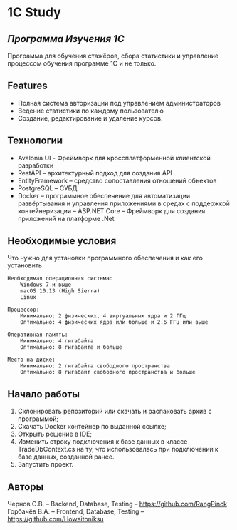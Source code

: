 # 1C Study
## _Программа Изучения 1С_


Программа для обучения стажёров, сбора статистики и управление процессом обучения программе 1С и не только.
## Features

- Полная система авторизации под управлением администраторов
- Ведение статистики по каждому пользователю
- Создание, редактирование и удаление курсов.

## Технологии 
- Avalonia UI - Фреймворк для кроссплатформенной клиентской разработки
- RestAPI – архитектурный подход для создания API
- EntityFramework – средство сопоставления отношений объектов
- PostgreSQL – СУБД
- Docker – программное обеспечение для автоматизации развёртывания и управления приложениями в средах с поддержкой контейнеризации
– ASP.NET Core – Фреймворк для создания приложений на платформе .Net


## Необходимые условия

Что нужно для установки программного обеспечения и как его установить

    Необходимая операционная система:
        Windows 7 и выше
        macOS 10.13 (High Sierra)
        Linux

    Процессор:
        Минимально: 2 физических, 4 виртуальных ядра и 2 ГГц
        Оптимально: 4 физических ядра или больше и 2.6 ГГц или выше

    Оперативная память:
        Минимально: 4 гигабайта
        Оптимально: 8 гигабайта и больше

    Место на диске:
        Минимально: 2 гигабайта свободного пространства
        Оптимально: 8 гигабайт свободного пространства и больше


## Начало работы

   1. Cклонировать репозиторий или скачать и распаковать архив с программой;
   2. Скачать Docker контейнер по выданной ссылке;
   3. Открыть решение в IDE;
   4. Изменить строку подключения к базе данных в классе TradeDbContext.cs на ту, что использовалась при подключении к базе данных, созданной ранее.
   5. Запустить проект.     
  
## Авторы 
 Чернов С.В. – Backend, Database, Testing –  https://github.com/RangPinck
 Горбачёв В.А. – Frontend, Database, Testing – https://github.com/Howaitoniksu